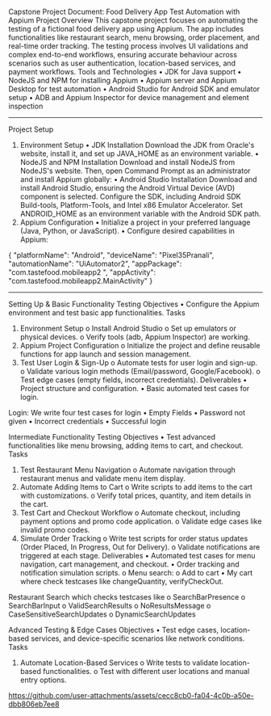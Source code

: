 Capstone Project Document: Food Delivery App Test Automation with Appium
Project Overview
This capstone project focuses on automating the testing of a fictional food delivery app using Appium. The app includes functionalities like restaurant search, menu browsing, order placement, and real-time order tracking. The testing process involves UI validations and complex end-to-end workflows, ensuring accurate behaviour across scenarios such as user authentication, location-based services, and payment workflows.
Tools and Technologies
•	JDK for Java support
•	NodeJS and NPM for installing Appium
•	Appium server and Appium Desktop for test automation
•	Android Studio for Android SDK and emulator setup
•	ADB and Appium Inspector for device management and element inspection
________________________________________
Project Setup
1. Environment Setup
•	JDK Installation
Download the JDK from Oracle's website, install it, and set up JAVA_HOME as an environment variable.
•	NodeJS and NPM Installation
Download and install NodeJS from NodeJS's website. Then, open Command Prompt as an administrator and install Appium globally:
•	Android Studio Installation
Download and install Android Studio, ensuring the Android Virtual Device (AVD) component is selected. Configure the SDK, including Android SDK Build-tools, Platform-Tools, and Intel x86 Emulator Accelerator. Set ANDROID_HOME as an environment variable with the Android SDK path.
2. Appium Configuration
•	Initialize a project in your preferred language (Java, Python, or JavaScript).
•	Configure desired capabilities in Appium:


{
    "platformName": "Android",
    "deviceName": "Pixel35Pranali",
    "automationName": "UiAutomator2",
    "appPackage": "com.tastefood.mobileapp2 ",
    "appActivity": "com.tastefood.mobileapp2.MainActivity"
}

________________________________________
Setting Up & Basic Functionality Testing
Objectives
•	Configure the Appium environment and test basic app functionalities.
Tasks
1.	Environment Setup
o	Install Android Studio 
o	Set up emulators or physical devices.
o	Verify tools (adb, Appium Inspector) are working.
2.	Appium Project Configuration
o	Initialize the project and define reusable functions for app launch and session management.
3.	Test User Login & Sign-Up
o	Automate tests for user login and sign-up.
o	Validate various login methods (Email/password, Google/Facebook).
o	Test edge cases (empty fields, incorrect credentials).
Deliverables
•	Project structure and configuration.
•	Basic automated test cases for login.

Login: We write four test cases for login 
•	Empty Fields 
•	Password not given
•	 Incorrect credentials
•	 Successful login

Intermediate Functionality Testing
Objectives
•	Test advanced functionalities like menu browsing, adding items to cart, and checkout.
Tasks
1.	Test Restaurant Menu Navigation
o	Automate navigation through restaurant menus and validate menu item display.
2.	Automate Adding Items to Cart
o	Write scripts to add items to the cart with customizations.
o	Verify total prices, quantity, and item details in the cart.
3.	Test Cart and Checkout Workflow
o	Automate checkout, including payment options and promo code application.
o	Validate edge cases like invalid promo codes.
4.	Simulate Order Tracking
o	Write test scripts for order status updates (Order Placed, In Progress, Out for Delivery).
o	Validate notifications are triggered at each stage.
Deliverables
•	Automated test cases for menu navigation, cart management, and checkout.
•	Order tracking and notification simulation scripts.
o	Menu search:
o	Add to cart
•	My cart where check testcases like changeQuantity, verifyCheckOut. 
 
Restaurant Search which checks testcases like
o	SearchBarPresence
o	SearchBarInput
o	ValidSearchResults
o	NoResultsMessage
o	CaseSensitiveSearchUpdates
o	DynamicSearchUpdates
 
Advanced Testing & Edge Cases
Objectives
•	Test edge cases, location-based services, and device-specific scenarios like network conditions.
Tasks
1.	Automate Location-Based Services
o	Write tests to validate location-based functionalities.
o	Test with different user locations and manual entry options.

https://github.com/user-attachments/assets/cecc8cb0-fa04-4c0b-a50e-dbb806eb7ee8



 
